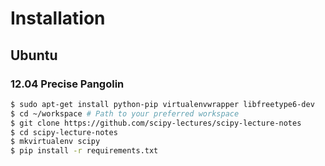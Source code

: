 # Installation

## Ubuntu

### 12.04 Precise Pangolin

```bash
$ sudo apt-get install python-pip virtualenvwrapper libfreetype6-dev
$ cd ~/workspace # Path to your preferred workspace
$ git clone https://github.com/scipy-lectures/scipy-lecture-notes
$ cd scipy-lecture-notes
$ mkvirtualenv scipy
$ pip install -r requirements.txt
```
